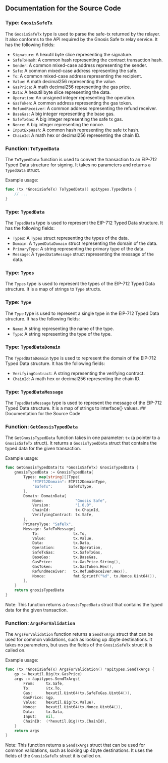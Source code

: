 ## Documentation for the Source Code

### Type: `GnosisSafeTx`

The `GnosisSafeTx` type is used to parse the safe-tx returned by the relayer. It also conforms to the API required by the Gnosis Safe tx relay service. It has the following fields:

- `Signature`: A hexutil byte slice representing the signature.
- `SafeTxHash`: A common hash representing the contract transaction hash.
- `Sender`: A common mixed-case address representing the sender.
- `Safe`: A common mixed-case address representing the safe.
- `To`: A common mixed-case address representing the recipient.
- `Value`: A math decimal256 representing the value.
- `GasPrice`: A math decimal256 representing the gas price.
- `Data`: A hexutil byte slice representing the data.
- `Operation`: An unsigned integer representing the operation.
- `GasToken`: A common address representing the gas token.
- `RefundReceiver`: A common address representing the refund receiver.
- `BaseGas`: A big integer representing the base gas.
- `SafeTxGas`: A big integer representing the safe tx gas.
- `Nonce`: A big integer representing the nonce.
- `InputExpHash`: A common hash representing the safe tx hash.
- `ChainId`: A math hex or decimal256 representing the chain ID.

### Function: `ToTypedData`

The `ToTypedData` function is used to convert the transaction to an EIP-712 Typed Data structure for signing. It takes no parameters and returns a `TypedData` struct. 

Example usage:

```go
func (tx *GnosisSafeTx) ToTypedData() apitypes.TypedData {
    // ...
}
```

### Type: `TypedData`

The `TypedData` type is used to represent the EIP-712 Typed Data structure. It has the following fields:

- `Types`: A `Types` struct representing the types of the data.
- `Domain`: A `TypedDataDomain` struct representing the domain of the data.
- `PrimaryType`: A string representing the primary type of the data.
- `Message`: A `TypedDataMessage` struct representing the message of the data.

### Type: `Types`

The `Types` type is used to represent the types of the EIP-712 Typed Data structure. It is a map of strings to `Type` structs.

### Type: `Type`

The `Type` type is used to represent a single type in the EIP-712 Typed Data structure. It has the following fields:

- `Name`: A string representing the name of the type.
- `Type`: A string representing the type of the type.

### Type: `TypedDataDomain`

The `TypedDataDomain` type is used to represent the domain of the EIP-712 Typed Data structure. It has the following fields:

- `VerifyingContract`: A string representing the verifying contract.
- `ChainId`: A math hex or decimal256 representing the chain ID.

### Type: `TypedDataMessage`

The `TypedDataMessage` type is used to represent the message of the EIP-712 Typed Data structure. It is a map of strings to interface{} values. ## Documentation for the Source Code

### Function: `GetGnosisTypedData`

The `GetGnosisTypedData` function takes in one parameter: `tx` (a pointer to a `GnosisSafeTx` struct). It returns a `GnosisTypedData` struct that contains the typed data for the given transaction.

Example usage:

```go
func GetGnosisTypedData(tx *GnosisSafeTx) GnosisTypedData {
    gnosisTypedData := GnosisTypedData{
        Types: map[string][]Type{
            "EIP712Domain": EIP712DomainType,
            "SafeTx":       SafeTxType,
        },
        Domain: DomainData{
            Name:              "Gnosis Safe",
            Version:           "1.0.0",
            ChainId:           tx.ChainId,
            VerifyingContract: tx.Safe,
        },
        PrimaryType: "SafeTx",
        Message: SafeTxMessage{
            To:               tx.To,
            Value:            tx.Value,
            Data:             tx.Data,
            Operation:        tx.Operation,
            SafeTxGas:        tx.SafeTxGas,
            BaseGas:          tx.BaseGas,
            GasPrice:         tx.GasPrice.String(),
            GasToken:         tx.GasToken.Hex(),
            RefundReceiver:   tx.RefundReceiver.Hex(),
            Nonce:            fmt.Sprintf("%d", tx.Nonce.Uint64()),
        },
    }
    return gnosisTypedData
}
```

Note: This function returns a `GnosisTypedData` struct that contains the typed data for the given transaction.

### Function: `ArgsForValidation`

The `ArgsForValidation` function returns a `SendTxArgs` struct that can be used for common validations, such as looking up 4byte destinations. It takes no parameters, but uses the fields of the `GnosisSafeTx` struct it is called on.

Example usage:

```go
func (tx *GnosisSafeTx) ArgsForValidation() *apitypes.SendTxArgs {
    gp := hexutil.Big(tx.GasPrice)
    args := &apitypes.SendTxArgs{
        From:     tx.Safe,
        To:       &tx.To,
        Gas:      hexutil.Uint64(tx.SafeTxGas.Uint64()),
        GasPrice: &gp,
        Value:    hexutil.Big(tx.Value),
        Nonce:    hexutil.Uint64(tx.Nonce.Uint64()),
        Data:     tx.Data,
        Input:    nil,
        ChainID:  (*hexutil.Big)(tx.ChainId),
    }
    return args
}
```

Note: This function returns a `SendTxArgs` struct that can be used for common validations, such as looking up 4byte destinations. It uses the fields of the `GnosisSafeTx` struct it is called on.